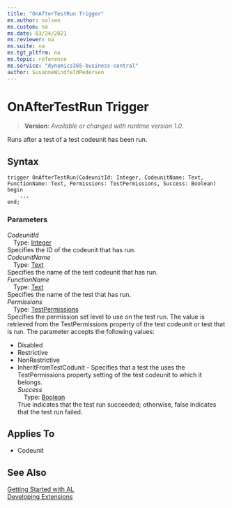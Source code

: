 ```yaml
---
title: "OnAfterTestRun Trigger"
ms.author: solsen
ms.custom: na
ms.date: 03/24/2021
ms.reviewer: na
ms.suite: na
ms.tgt_pltfrm: na
ms.topic: reference
ms.service: "dynamics365-business-central"
author: SusanneWindfeldPedersen
---
```

[//]: # (START>DO_NOT_EDIT)
[//]: # (IMPORTANT:Do not edit any of the content between here and the END>DO_NOT_EDIT.)
[//]: # (Any modifications should be made in the .xml files in the ModernDev repo.)
# OnAfterTestRun Trigger
> **Version**: _Available or changed with runtime version 1.0._

Runs after a test of a test codeunit has been run.

## Syntax
```
trigger OnAfterTestRun(CodeunitId: Integer, CodeunitName: Text, FunctionName: Text, Permissions: TestPermissions, Success: Boolean)
begin
    ...
end;
```

### Parameters

*CodeunitId*  
&emsp;Type: [Integer](../methods-auto/integer/integer-data-type.md)  
Specifies the ID of the codeunit that has run.  
*CodeunitName*  
&emsp;Type: [Text](../methods-auto/text/text-data-type.md)  
Specifies the name of the test codeunit that has run.  
*FunctionName*  
&emsp;Type: [Text](../methods-auto/text/text-data-type.md)  
Specifies the name of the test that has run.  
*Permissions*  
&emsp;Type: [TestPermissions](../methods-auto/testpermissions/testpermissions-data-type.md)  
Specifies the permission set level to use on the test run. The value is retrieved from the TestPermissions property of the test codeunit or test that is run. The parameter accepts the following values:
- Disabled
- Restrictive
- NonRestrictive
- InheritFromTestCodunit - Specifies that a test the uses the TestPermissions property setting of the test codeunit to which it belongs.  
*Success*  
&emsp;Type: [Boolean](../methods-auto/boolean/boolean-data-type.md)  
True indicates that the test run succeeded; otherwise, false indicates that the test run failed.  


## Applies To
- Codeunit


[//]: # (IMPORTANT: END>DO_NOT_EDIT)
## See Also  
[Getting Started with AL](../devenv-get-started.md)  
[Developing Extensions](../devenv-dev-overview.md)  